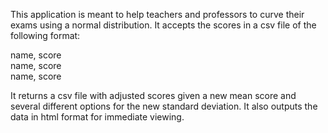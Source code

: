 This application is meant to help teachers and professors to curve their exams using a normal distribution. It accepts the scores in a csv file of the following format:

name, score <br />
name, score <br />
name, score

It returns a csv file with adjusted scores given a new mean score and several different options for the new standard deviation. It also outputs the data in html format for immediate viewing.
